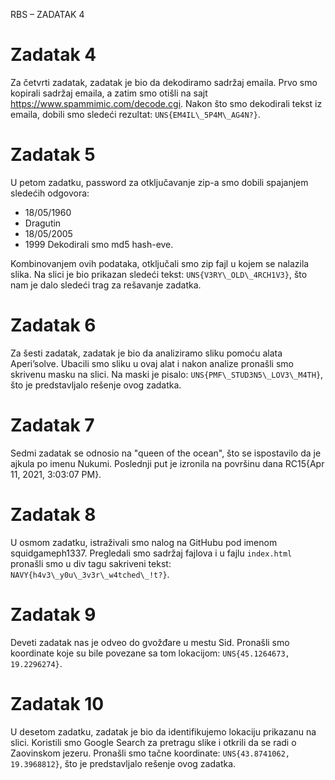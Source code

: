 RBS – ZADATAK 4
# Zadatak 4
Za četvrti zadatak, zadatak je bio da dekodiramo sadržaj emaila. Prvo smo kopirali sadržaj emaila, a zatim smo otišli na sajt <https://www.spammimic.com/decode.cgi>. Nakon što smo dekodirali tekst iz emaila, dobili smo sledeći rezultat: `UNS{EM4IL\_5P4M\_AG4N?}`.

# Zadatak 5
U petom zadatku, password za otključavanje zip-a smo dobili spajanjem sledećih odgovora:
- 18/05/1960
- Dragutin
- 18/05/2005
- 1999
Dekodirali smo md5 hash-eve.

Kombinovanjem ovih podataka, otključali smo zip fajl u kojem se nalazila slika. Na slici je bio prikazan sledeći tekst: `UNS{V3RY\_OLD\_4RCH1V3}`, što nam je dalo sledeći trag za rešavanje zadatka.

# Zadatak 6
Za šesti zadatak, zadatak je bio da analiziramo sliku pomoću alata Aperi’solve. Ubacili smo sliku u ovaj alat i nakon analize pronašli smo skrivenu masku na slici. Na maski je pisalo: `UNS{PMF\_STUD3N5\_LOV3\_M4TH}`, što je predstavljalo rešenje ovog zadatka.

# Zadatak 7
Sedmi zadatak se odnosio na "queen of the ocean", što se ispostavilo da je ajkula po imenu Nukumi. Poslednji put je izronila na površinu dana RC15{Apr 11, 2021, 3:03:07 PM}. 

# Zadatak 8
U osmom zadatku, istraživali smo nalog na GitHubu pod imenom squidgameph1337. Pregledali smo sadržaj fajlova i u fajlu `index.html` pronašli smo u div tagu sakriveni tekst: `NAVY{h4v3\_y0u\_3v3r\_w4tched\_!t?}`. 

# Zadatak 9
Deveti zadatak nas je odveo do gvožđare u mestu Sid. Pronašli smo koordinate koje su bile povezane sa tom lokacijom: `UNS{45.1264673, 19.2296274}`. 

# Zadatak 10
U desetom zadatku, zadatak je bio da identifikujemo lokaciju prikazanu na slici. Koristili smo Google Search za pretragu slike i otkrili da se radi o Zaovinskom jezeru. Pronašli smo tačne koordinate: `UNS{43.8741062, 19.3968812}`, što je predstavljalo rešenje ovog zadatka.

